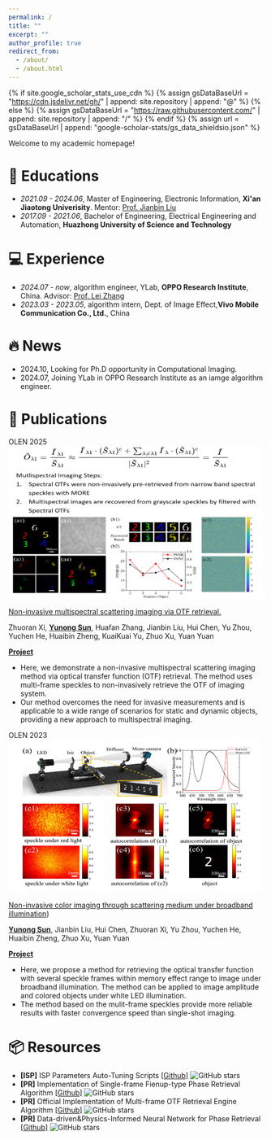 ```yaml
---
permalink: /
title: ""
excerpt: ""
author_profile: true
redirect_from: 
  - /about/
  - /about.html
---
```


{% if site.google_scholar_stats_use_cdn %}
{% assign gsDataBaseUrl = "https://cdn.jsdelivr.net/gh/" | append: site.repository | append: "@" %}
{% else %}
{% assign gsDataBaseUrl = "https://raw.githubusercontent.com/" | append: site.repository | append: "/" %}
{% endif %}
{% assign url = gsDataBaseUrl | append: "google-scholar-stats/gs_data_shieldsio.json" %}

<span class='anchor' id='about-me'></span>

Welcome to my academic homepage!

# 📖 Educations

- *2021.09 - 2024.06*, Master of Engineering, Electronic Information, **Xi'an Jiaotong Univerisity**. Mentor: [Prof. Jianbin Liu](https://gr.xjtu.edu.cn/web/liujianbin/3)  
- *2017.09 - 2021.06*, Bachelor of Engineering, Electrical Engineering and Automation, **Huazhong University of Science and Technology** 

# 💻 Experience

- *2024.07 - now*, algorithm engineer, YLab, **OPPO Research Institute**, China. Advisor: [Prof. Lei Zhang](https://www4.comp.polyu.edu.hk/~cslzhang/)
- *2023.03 - 2023.05*, algorithm intern, Dept. of Image Effect,**Vivo Mobile Communication Co., Ltd.**, China

# 🔥 News

- 2024.10, Looking for Ph.D opportunity in Computational Imaging.
- 2024.07, Joining YLab in OPPO Research Institute as an iamge algorithm engineer.

# 📝 Publications 

<div class='paper-box'><div class='paper-box-image'><div><div class="badge">OLEN 2025</div><img src='images/multi-spectrum-imaging.png' alt="sym" width="500" height="300"></div></div>
<div class='paper-box-text' markdown="1">

[Non-invasive multispectral scattering imaging via OTF retrieval.](https://www.sciencedirect.com/science/article/abs/pii/S0143816624006134)

Zhuoran Xi, **<u>Yunong Sun</u>**, Huafan Zhang, Jianbin Liu, Hui Chen, Yu Zhou, Yuchen He, Huaibin Zheng, KuaiKuai Yu, Zhuo Xu, Yuan Yuan

[**Project**](https://scholar.google.com/citations?view_op=view_citation&hl=en&user=iG1k-ecAAAAJ&citation_for_view=iG1k-ecAAAAJ:UeHWp8X0CEIC) <strong><span class='show_paper_citations' data='iG1k-ecAAAAJ:UeHWp8X0CEIC'></span></strong>
- Here, we demonstrate a non-invasive multispectral scattering imaging method via optical transfer function (OTF) retrieval. The method uses multi-frame speckles to non-invasively retrieve the OTF of imaging system.
- Our method overcomes the need for invasive measurements and is applicable to a wide range of scenarios for static and dynamic objects, providing a new approach to multispectral imaging.

</div>
</div>

<div class='paper-box'><div class='paper-box-image'><div><div class="badge">OLEN 2023</div><img src='images/non-invasive-color-imaging.png' alt="sym" width="500" height="300"></div></div>
<div class='paper-box-text' markdown="1">

[Non-invasive color imaging through scattering medium under broadband illumination](https://www.sciencedirect.com/science/article/abs/pii/S0143816623001446))

**<u>Yunong Sun</u>**, Jianbin Liu, Hui Chen, Zhuoran Xi, Yu Zhou, Yuchen He, Huaibin Zheng, Zhuo Xu, Yuan Yuan

[**Project**](https://scholar.google.com/citations?view_op=view_citation&hl=en&user=iG1k-ecAAAAJ&citation_for_view=iG1k-ecAAAAJ:d1gkVwhDpl0C) <strong><span class='show_paper_citations' data='iG1k-ecAAAAJ:d1gkVwhDpl0C'></span></strong>
- Here, we propose a method for retrieving the optical transfer function with several speckle frames within memory effect range to image under broadband illumination. The method can be applied to image amplitude and colored objects under white LED illumination.
- The method based on the mulit-frame speckles provide more reliable results with faster convergence speed than single-shot imaging.

</div>
</div>

# 📦 Resources
- **\[ISP\]** ISP Parameters Auto-Tuning Scripts [[Github]](https://github.com/coolsyn2000/ISP-AutoTuning) ![GitHub stars](https://img.shields.io/github/stars/coolsyn2000/ISP-AutoTuning?style=social)
- **\[PR\]** Implementation of Single-frame Fienup-type Phase Retrieval Algorithm [[Github]](https://github.com/coolsyn2000/Phase-Retrieval-Fienup-Implementation) ![GitHub stars](https://img.shields.io/github/stars/coolsyn2000/Phase-Retrieval-Fienup-Implementation?style=social)
- **\[PR\]** Official Implementation of Multi-frame OTF Retrieval Engine Algorithm [[Github]](https://github.com/coolsyn2000/MORE-python-implementation) ![GitHub stars](https://img.shields.io/github/stars/coolsyn2000/MORE-python-implementation?style=social)
- **\[PR\]** Data-driven&Physics-Informed Neural Network for Phase Retrieval [[Github]](https://github.com/coolsyn2000/NeuralNetwork-PhaseRetrieval) ![GitHub stars](https://img.shields.io/github/stars/coolsyn2000/NeuralNetwork-PhaseRetrieval?style=social)

